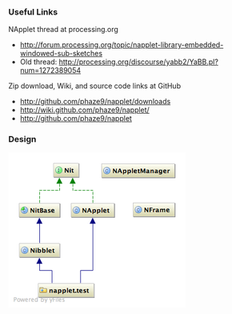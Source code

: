 ### Useful Links

NApplet thread at processing.org
* http://forum.processing.org/topic/napplet-library-embedded-windowed-sub-sketches
* Old thread: http://processing.org/discourse/yabb2/YaBB.pl?num=1272389054

Zip download, Wiki, and source code links at GitHub
* http://github.com/phaze9/napplet/downloads
* http://wiki.github.com/phaze9/napplet/
* http://github.com/phaze9/napplet

### Design

![Class diagram](https://github.com/phaze9/napplet/raw/master/resources/napplet.png)
